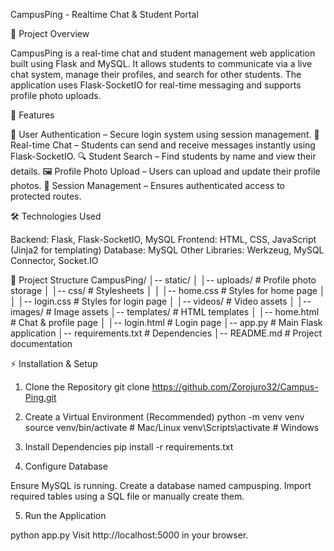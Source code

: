 CampusPing - Realtime Chat & Student Portal

📌 Project Overview

CampusPing is a real-time chat and student management web application built using Flask and MySQL. It allows students to communicate via a live chat system, manage their profiles, and search for other students. The application uses Flask-SocketIO for real-time messaging and supports profile photo uploads.


🚀 Features

🔑 User Authentication – Secure login system using session management.
💬 Real-time Chat – Students can send and receive messages instantly using Flask-SocketIO.
🔍 Student Search – Find students by name and view their details.
🖼️ Profile Photo Upload – Users can upload and update their profile photos.
🔄 Session Management – Ensures authenticated access to protected routes.


🛠️ Technologies Used

Backend: Flask, Flask-SocketIO, MySQL
Frontend: HTML, CSS, JavaScript (Jinja2 for templating)
Database: MySQL
Other Libraries: Werkzeug, MySQL Connector, Socket.IO


📂 Project Structure
CampusPing/
│-- static/
│   │-- uploads/                 # Profile photo storage
│   │-- css/                     # Stylesheets
│   │   │-- home.css             # Styles for home page
│   │   │-- login.css            # Styles for login page
│   │-- videos/                  # Video assets
│   │-- images/                  # Image assets
│-- templates/                   # HTML templates
│   │-- home.html                 # Chat & profile page
│   │-- login.html                # Login page
│-- app.py                        # Main Flask application
│-- requirements.txt              # Dependencies
│-- README.md                     # Project documentation



⚡ Installation & Setup

1. Clone the Repository
git clone  https://github.com/Zorojuro32/Campus-Ping.git


2. Create a Virtual Environment (Recommended)
python -m venv venv
source venv/bin/activate  # Mac/Linux
venv\Scripts\activate     # Windows


3. Install Dependencies
pip install -r requirements.txt


4. Configure Database

Ensure MySQL is running.
Create a database named campusping.
Import required tables using a SQL file or manually create them.


5. Run the Application

python app.py
Visit http://localhost:5000 in your browser.


